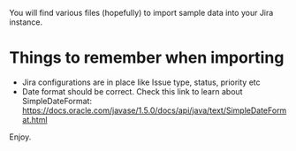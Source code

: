 You will find various files (hopefully) to import sample data into your Jira instance.

# Things to remember when importing
* Jira configurations are in place like Issue type, status, priority etc
* Date format should be correct. Check this link to learn about SimpleDateFormat: https://docs.oracle.com/javase/1.5.0/docs/api/java/text/SimpleDateFormat.html

Enjoy.
